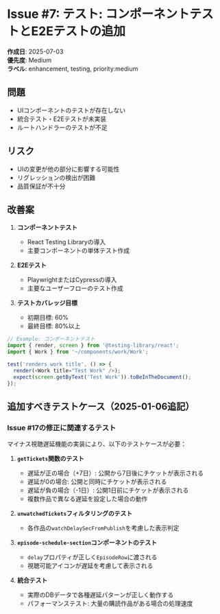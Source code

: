 # Issue #7: テスト: コンポーネントテストとE2Eテストの追加

**作成日**: 2025-07-03  
**優先度**: Medium  
**ラベル**: enhancement, testing, priority:medium

## 問題
- UIコンポーネントのテストが存在しない
- 統合テスト・E2Eテストが未実装
- ルートハンドラーのテストが不足

## リスク
- UIの変更が他の部分に影響する可能性
- リグレッションの検出が困難
- 品質保証が不十分

## 改善案
1. **コンポーネントテスト**
   - React Testing Libraryの導入
   - 主要コンポーネントの単体テスト作成
   
2. **E2Eテスト**
   - PlaywrightまたはCypressの導入
   - 主要なユーザーフローのテスト作成
   
3. **テストカバレッジ目標**
   - 初期目標: 60%
   - 最終目標: 80%以上

```typescript
// Example: コンポーネントテスト
import { render, screen } from '@testing-library/react';
import { Work } from '~/components/work/Work';

test('renders work title', () => {
  render(<Work title="Test Work" />);
  expect(screen.getByText('Test Work')).toBeInTheDocument();
});
```

## 追加すべきテストケース（2025-01-06追記）

### Issue #17の修正に関連するテスト
マイナス視聴遅延機能の実装により、以下のテストケースが必要：

1. **`getTickets`関数のテスト**
   - 遅延が正の場合（+7日）: 公開から7日後にチケットが表示される
   - 遅延が0の場合: 公開と同時にチケットが表示される
   - 遅延が負の場合（-1日）: 公開1日前にチケットが表示される
   - 複数作品で異なる遅延を設定した場合の動作

2. **`unwatchedTickets`フィルタリングのテスト**
   - 各作品の`watchDelaySecFromPublish`を考慮した表示判定

3. **`episode-schedule-section`コンポーネントのテスト**
   - `delay`プロパティが正しく`EpisodeRow`に渡される
   - 視聴可能アイコンが遅延を考慮して表示される

4. **統合テスト**
   - 実際のDBデータで各種遅延パターンが正しく動作する
   - パフォーマンステスト: 大量の購読作品がある場合の処理速度